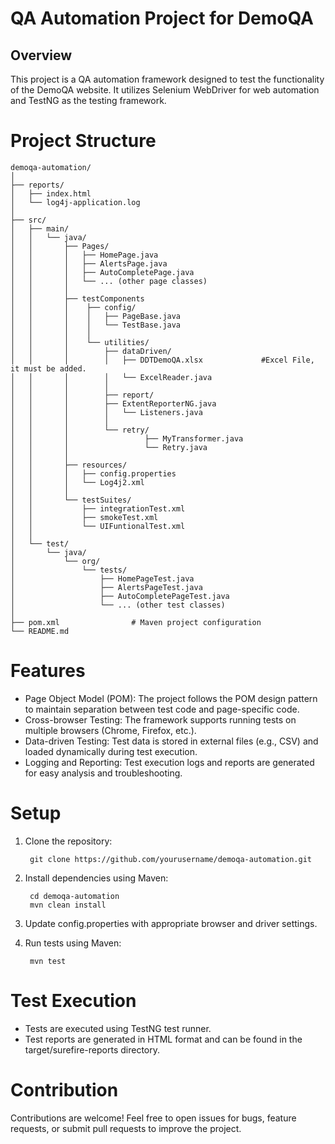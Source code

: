 # QA Automation Project for DemoQA
## Overview
This project is a QA automation framework designed to test the functionality of the DemoQA website. It utilizes Selenium WebDriver for web automation and TestNG as the testing framework.

# Project Structure

    demoqa-automation/
    │
    ├── reports/
    │   ├── index.html
    │   └── log4j-application.log
    │
    ├── src/
    │   ├── main/
    │   │   └── java/
    │   │       ├── Pages/
    │   │       │   ├── HomePage.java
    │   │       │   ├── AlertsPage.java       
    │   │       │   ├── AutoCompletePage.java
    │   │       │   └── ... (other page classes)
    │   │       │
    │   │       ├── testComponents
    │   │       │    ├── config/
    │   │       │    │   ├── PageBase.java
    │   │       │    │   └── TestBase.java
    │   │       │    │      
    │   │       │    └── utilities/
    │   │       │        ├── dataDriven/
    │   │       │        │   ├── DDTDemoQA.xlsx             #Excel File, it must be added.
    │   │       │        │   └── ExcelReader.java
    │   │       │        │
    │   │       │        ├── report/
    │   │       │        ├── ExtentReporterNG.java
    │   │       │        │   └── Listeners.java
    │   │       │        │
    │   │       │        └── retry/
    │   │       │                 ├── MyTransformer.java
    │   │       │                 └── Retry.java
    │   │       │
    │   │       ├── resources/
    │   │       │   ├── config.properties
    │   │       │   └── Log4j2.xml
    │   │       │
    │   │       └── testSuites/
    │   │           ├── integrationTest.xml
    │   │           ├── smokeTest.xml
    │   │           └── UIFuntionalTest.xml
    │   │
    │   └── test/
    │       └── java/
    │           └── org/
    │               └── tests/
    │                   ├── HomePageTest.java
    │                   ├── AlertsPageTest.java       
    │                   ├── AutoCompletePageTest.java
    │                   └── ... (other test classes)
    │
    ├── pom.xml                # Maven project configuration
    └── README.md              

# Features
- Page Object Model (POM): The project follows the POM design pattern to maintain separation between test code and page-specific code.
- Cross-browser Testing: The framework supports running tests on multiple browsers (Chrome, Firefox, etc.).
- Data-driven Testing: Test data is stored in external files (e.g., CSV) and loaded dynamically during test execution.
- Logging and Reporting: Test execution logs and reports are generated for easy analysis and troubleshooting.

# Setup
1. Clone the repository:

        git clone https://github.com/yourusername/demoqa-automation.git
2. Install dependencies using Maven:

        cd demoqa-automation
        mvn clean install
3. Update config.properties with appropriate browser and driver settings.

4. Run tests using Maven:

        mvn test

# Test Execution
- Tests are executed using TestNG test runner.
- Test reports are generated in HTML format and can be found in the target/surefire-reports directory.

# Contribution
Contributions are welcome! Feel free to open issues for bugs, feature requests, or submit pull requests to improve the project.
